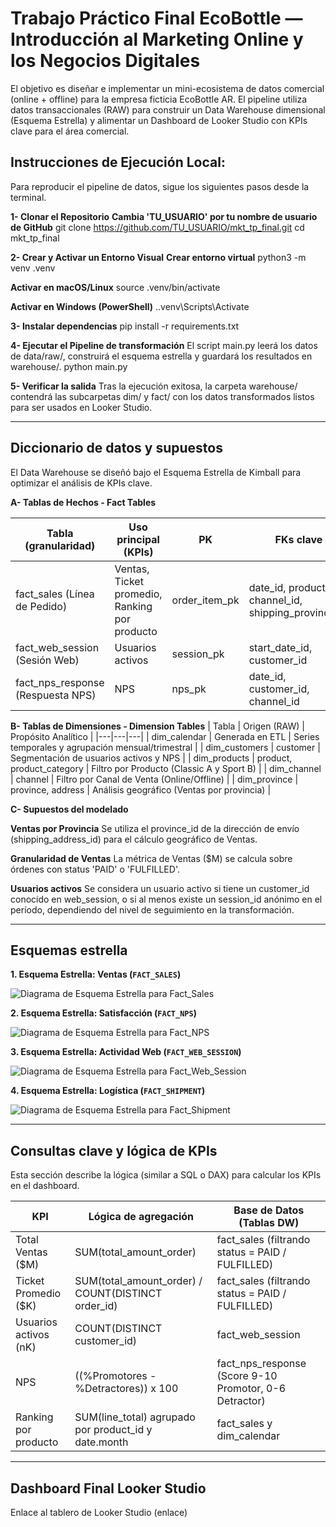 # Trabajo Práctico Final EcoBottle — Introducción al Marketing Online y los Negocios Digitales

El objetivo es diseñar e implementar un mini-ecosistema de datos comercial (online + offline) para la empresa ficticia EcoBottle AR. El pipeline utiliza datos transaccionales (RAW) para construir un Data Warehouse dimensional (Esquema Estrella) y alimentar un Dashboard de Looker Studio con KPIs clave para el área comercial.

## Instrucciones de Ejecución Local:
Para reproducir el pipeline de datos, sigue los siguientes pasos desde la terminal.

**1- Clonar el Repositorio**
**Cambia 'TU_USUARIO' por tu nombre de usuario de GitHub**
git clone https://github.com/TU_USUARIO/mkt_tp_final.git
cd mkt_tp_final

**2- Crear y Activar un Entorno Visual**
**Crear entorno virtual**
python3 -m venv .venv

**Activar en macOS/Linux**
source .venv/bin/activate

**Activar en Windows (PowerShell)**
.\.venv\Scripts\Activate

**3- Instalar dependencias**
pip install -r requirements.txt

**4- Ejecutar el Pipeline de transformación**
El script main.py leerá los datos de data/raw/, construirá el esquema estrella y guardará los resultados en warehouse/.
python main.py

**5- Verificar la salida**
Tras la ejecución exitosa, la carpeta warehouse/ contendrá las subcarpetas dim/ y fact/ con los datos transformados listos para ser usados en Looker Studio.


---

## Diccionario de datos y supuestos
El Data Warehouse se diseñó bajo el Esquema Estrella de Kimball para optimizar el análisis de KPIs clave.

**A- Tablas de Hechos - Fact Tables**

| Tabla (granularidad) | Uso principal (KPIs) | PK | FKs clave |
|---|---|---|---|
| fact_sales (Línea de Pedido) | Ventas, Ticket promedio, Ranking por producto | order_item_pk | date_id, product_id, channel_id, shipping_province_id |
| fact_web_session (Sesión Web) | Usuarios activos  | session_pk | start_date_id, customer_id |
| fact_nps_response (Respuesta NPS) | NPS | nps_pk | date_id, customer_id, channel_id |

**B- Tablas de Dimensiones - Dimension Tables**
| Tabla | Origen (RAW) | Propósito Analítico |
|---|---|---|
| dim_calendar | Generada en ETL | Series temporales y agrupación mensual/trimestral |
| dim_customers | customer | Segmentación de usuarios activos y NPS |
| dim_products | product, product_category | Filtro por Producto (Classic A y Sport B) |
| dim_channel | channel | Filtro por Canal de Venta (Online/Offline) |
| dim_province | province, address | Análisis geográfico (Ventas por provincia) |

**C- Supuestos del modelado**

**Ventas por Provincia**
Se utiliza el province_id de la dirección de envío (shipping_address_id) para el cálculo geográfico de Ventas.

**Granularidad de Ventas**
La métrica de Ventas ($M) se calcula sobre órdenes con status 'PAID' o 'FULFILLED'.

**Usuarios activos**
Se considera un usuario activo si tiene un customer_id conocido en web_session, o si al menos existe un session_id anónimo en el período, dependiendo del nivel de seguimiento en la transformación.

---

## Esquemas estrella

**1. Esquema Estrella: Ventas (`FACT_SALES`)**

![Diagrama de Esquema Estrella para Fact_Sales](assets/esquema_1_fact_sales.png)

**2. Esquema Estrella: Satisfacción (`FACT_NPS`)**

![Diagrama de Esquema Estrella para Fact_NPS](assets/esquema_2_fact_nps.png)

**3. Esquema Estrella: Actividad Web (`FACT_WEB_SESSION`)**

![Diagrama de Esquema Estrella para Fact_Web_Session](assets/esquema_3_fact_web_session.png)

**4. Esquema Estrella: Logística (`FACT_SHIPMENT`)**

![Diagrama de Esquema Estrella para Fact_Shipment](assets/esquema_4_fact_shipment.png)

---


## Consultas clave y lógica de KPIs

Esta sección describe la lógica (similar a SQL o DAX) para calcular los KPIs en el dashboard.

| KPI | Lógica de agregación | Base de Datos (Tablas DW) |
|---|---|---|
| Total Ventas ($M) | SUM(total_amount_order) | fact_sales (filtrando status = PAID / FULFILLED) |
| Ticket Promedio ($K) | SUM(total_amount_order) / COUNT(DISTINCT order_id) | fact_sales (filtrando status = PAID / FULFILLED) |
| Usuarios activos (nK) | COUNT(DISTINCT customer_id) | fact_web_session |
| NPS | ((%Promotores - %Detractores)) x 100 | fact_nps_response (Score 9-10 Promotor, 0-6 Detractor) |
| Ranking por producto | SUM(line_total) agrupado por product_id y date.month | fact_sales y dim_calendar |

---

## Dashboard Final Looker Studio
Enlace al tablero de Looker Studio
(enlace)
